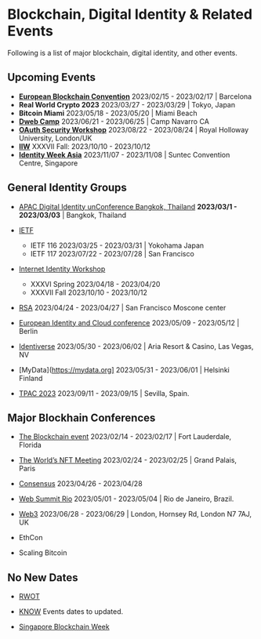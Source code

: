 # Blockchain, Digital Identity & Related Events

Following is a list of major blockchain, digital identity, and other events.

## Upcoming Events

* **[European Blockchain Convention](https://eblockchainconvention.com)** 2023/02/15 - 2023/02/17 | Barcelona
* **Real World Crypto 2023** 2023/03/27 - 2023/03/29 | Tokyo, Japan
* **Bitcoin Miami** 2023/05/18 - 2023/05/20 | Miami Beach
* **[Dweb Camp](https://dwebcamp.org)** 2023/06/21 - 2023/06/25 | Camp Navarro CA
* **[OAuth Security Workshop](https://oauth.secworkshop.events)** 2023/08/22 - 2023/08/24 | Royal Holloway University, London/UK
* **[IIW](https://internetidentityworkshop.com)** XXXVII Fall: 2023/10/10 - 2023/10/12 
* **[Identity Week Asia](https://www.terrapinn.com/exhibition/identity-week-asia/index.stm)** 2023/11/07 - 2023/11/08 | Suntec Convention Centre, Singapore

## General Identity Groups

* [APAC Digital Identity unConference Bangkok, Thailand](https://identitywoman.net/save-the-date-apac-digital-identity-unconference-march-1-3-2023) **2023/03/1 - 2023/03/03** | Bangkok, Thailand

* [IETF](https://www.ietf.org)
    * IETF 116 2023/03/25 - 2023/03/31 | Yokohama Japan
    * IETF 117 2023/07/22 - 2023/07/28 | San Francisco 

* [Internet Identity Workshop](https://internetidentityworkshop.com)
    * XXXVI Spring 2023/04/18 - 2023/04/20
    * XXXVII Fall 2023/10/10 - 2023/10/12 

* [RSA](https://www.rsaconference.com) 2023/04/24 - 2023/04/27 | San Francisco Moscone center 

* [European Identity and Cloud conference](https://www.kuppingercole.com/events/eic2023) 2023/05/09 - 2023/05/12 | Berlin

* [Identiverse](https://identiverse.com) 2023/05/30 - 2023/06/02 | Aria Resort & Casino, Las Vegas, NV

* [MyData](https://mydata.org] 2023/05/31 - 2023/06/01 | Helsinki Finland

* [TPAC 2023](https://www.w3.org/wiki/TPAC) 2023/09/11 - 2023/09/15 | Sevilla, Spain.

## Major Blockhain Conferences

* [The Blockchain event](https://www.theblockchainevent.com/east) 2023/02/14 - 2023/02/17 | Fort Lauderdale, Florida

* [The World’s NFT Meeting](https://www.nftparis.xyz) 2023/02/24 - 2023/02/25 | Grand Palais, Paris

* [Consensus](https://www.coindesk.com/events) 2023/04/26 - 2023/04/28

* [Web Summit Rio](https://rio.websummit.com/) 2023/05/01 - 2023/05/04 | Rio de Janeiro, Brazil.   

* [Web3](http://web3summit.com)  2023/06/28 - 2023/06/29 | London, Hornsey Rd, London N7 7AJ, UK

* EthCon
* Scaling Bitcoin

## No New Dates

* [RWOT](https://www.eventbrite.com/e/rebooting-the-web-of-trust-xi-2022-the-hague-tickets-347605426187)

* [KNOW](https://www.knowidentity.com/2020-conference) Events dates to updated.


* [Singapore Blockchain Week](https://singaporeblockchain.org/singapore-blockchain-week-one-of-asias-largest-blockchain-events-returns-from-25-to-29-july-2022)